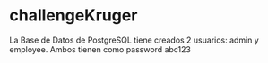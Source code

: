# challengeKruger
La Base de Datos de PostgreSQL tiene creados 2 usuarios:
admin y employee.
Ambos tienen como password abc123
